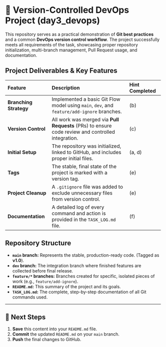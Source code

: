 # 🚀 Version-Controlled DevOps Project (day3_devops)

This repository serves as a practical demonstration of **Git best practices** and a common **DevOps version control workflow**. The project successfully meets all requirements of the task, showcasing proper repository initialization, multi-branch management, Pull Request usage, and documentation.

## Project Deliverables & Key Features

| Feature | Description | Hint Completed |
| :--- | :--- | :--- |
| **Branching Strategy** | Implemented a basic Git Flow model using `main`, `dev`, and `feature/add-ignore` branches. | (b) |
| **Version Control** | All work was merged via **Pull Requests** (PRs) to ensure code review and controlled integration. | (c) |
| **Initial Setup** | The repository was initialized, linked to GitHub, and includes proper initial files. | (a, d) |
| **Tags** | The stable, final state of the project is marked with a version tag. | (e) |
| **Project Cleanup** | A `.gitignore` file was added to exclude unnecessary files from version control. | (e) |
| **Documentation** | A detailed log of every command and action is provided in the `TASK_LOG.md` file. | (f) |

## Repository Structure

* **`main` branch:** Represents the stable, production-ready code. (Tagged as **v1.0**).
* **`dev` branch:** The integration branch where finished features are collected before final release.
* **`feature/*` branches:** Branches created for specific, isolated pieces of work (e.g., `feature/add-ignore`).
* **`README.md`:** This summary of the project and its goals.
* **`TASK_LOG.md`:** The complete, step-by-step documentation of all Git commands used.

---

## 📝 Next Steps

1.  **Save** this content into your `README.md` file.
2.  **Commit** the updated `README.md` on your `main` branch.
3.  **Push** the final changes to GitHub.
